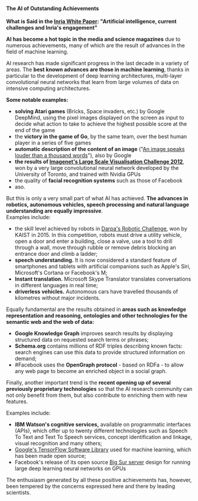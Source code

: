 #### The AI of Outstanding Achievements

**What is Said in the [Inria White Paper](https://www.slideshare.net/INRIA/inria-white-paper-artificial-intelligence-current-challenges-and-inrias-engagement?ref=https://intranet.inria.fr/): "Artificial intelligence, current challenges and Inria's engagement"** 

**AI has become a hot topic in the media and science magazines** due to numerous achievements, many of which are the result of advances in the field of machine learning.

AI research has made significant progress in the last decade in a variety of areas. The **best known advances are those in machine learning**, thanks in particular to the development of deep learning architectures, multi-layer convolutional neural networks that learn from large volumes of data on intensive computing architectures.

**Some notable examples:**

*   **solving Atari games** (Bricks, Space invaders, etc.) by Google DeepMind, using the pixel images displayed on the screen as input to decide what action to take to achieve the highest possible score at the end of the game
*   the **victory in the game of Go**, by the same team, over the best human player in a series of five games
*   **automatic description of the content of an image** ("[An image speaks louder than a thousand words](http://googleresearch.blogspot.fr/2014/11/a-picture-is-worth-thousand-coherent.html)"), also by Google
*   **the results of [Imagenet's Large Scale Visualisation Challenge 2012](http://image-net.org/challenges/LSVRC/2012/results.html)**, won by a very large convolutional neural network developed by the University of Toronto, and trained with Nvidia GPUs
*   the quality of **facial recognition systems** such as those of Facebook
*   aso.

But this is only a very small part of what AI has achieved. **The advances in robotics, autonomous vehicles, speech processing and natural language understanding are equally impressive**.  
Examples include:

*   the skill level achieved by robots in [Darpa's Robotic Challenge](https://en.wikipedia.org/wiki/DARPA_Robotics_Challenge), won by KAIST in 2015. In this competition, robots must drive a utility vehicle, open a door and enter a building, close a valve, use a tool to drill through a wall, move through rubble or remove debris blocking an entrance door and climb a ladder;
*   **speech understanding.** It is now considered a standard feature of smartphones and tablets with artificial companions such as Apple's Siri, Microsoft's Cortana or Facebook's M;
*   **Instant translation.** Microsoft Skype Translator translates conversations in different languages in real time;
*   **driverless vehicles.** Autonomous cars have travelled thousands of kilometres without major incidents.

Equally fundamental are the results obtained in **areas such as knowledge representation and reasoning, ontologies and other technologies for the semantic web and the web of data:**

*   **Google Knowledge Graph** improves search results by displaying structured data on requested search terms or phrases;
*   **Schema.org** contains millions of RDF triples describing known facts: search engines can use this data to provide structured information on demand;
*   #Facebook uses the **OpenGraph protocol** - based on RDFa - to allow any web page to become an enriched object in a social graph.

Finally, another important trend is the **recent opening up of several previously proprietary technologies** so that the AI research community can not only benefit from them, but also contribute to enriching them with new features.  

Examples include:

*   **IBM Watson's cognitive services,** available on programmatic interfaces (APIs), which offer up to twenty different technologies such as Speech To Text and Text To Speech services, concept identification and linkage, visual recognition and many others;
*   [Google's TensorFlow Software Library](https://www.tensorflow.org/?hl=en) used for machine learning, which has been made open source;
*   Facebook's release of its open source [Big Sur server](https://engineering.fb.com/) design for running large deep learning neural networks on GPUs

The enthusiasm generated by all these positive achievements has, however, been tempered by the concerns expressed here and there by leading scientists.
